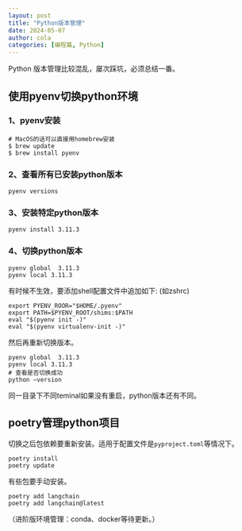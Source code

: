 ```yaml
---
layout: post
title: "Python版本管理"
date: 2024-05-07
author: cola
categories: [编程篇, Python]
---
```


Python 版本管理比较混乱，屡次踩坑，必须总结一番。


## 使用pyenv切换python环境

### 1、pyenv安装
```shell
# MacOS的话可以直接用homebrew安装
$ brew update
$ brew install pyenv 
```

### 2、查看所有已安装python版本
```shell
pyenv versions
```

### 3、安装特定python版本
```shell
pyenv install 3.11.3
```

### 4、切换python版本
```shell
pyenv global  3.11.3
pyenv local 3.11.3
```

有时候不生效，要添加shell配置文件中追加如下: (如zshrc)
```shell
export PYENV_ROOR="$HOME/.pyenv"
export PATH=$PYENV_ROOT/shims:$PATH
eval "$(pyenv init -)"
eval "$(pyenv virtualenv-init -)"
```
然后再重新切换版本。

```shell
pyenv global  3.11.3
pyenv local 3.11.3
# 查看是否切换成功
python —version
```

同一目录下不同teminal如果没有重启，python版本还有不同。

## poetry管理python项目

切换之后包依赖要重新安装。适用于配置文件是`pyproject.toml`等情况下。

```shell
poetry install
poetry update
```

有些包要手动安装。

```shell
poetry add langchain
poetry add langchain@latest
```


（进阶版环境管理：conda、docker等待更新。）
